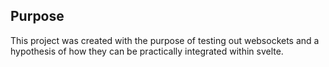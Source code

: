 ## Purpose
This project was created with the purpose of testing out websockets and a hypothesis of how they can be practically integrated within svelte.